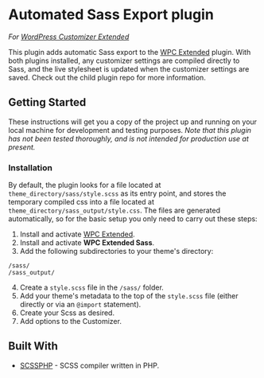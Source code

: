 # Automated Sass Export plugin
*For [WordPress Customizer Extended](https://github.com/jtmcgrath/wpc-extended)*

This plugin adds automatic Sass export to the [WPC Extended](https://github.com/jtmcgrath/wpc-extended) plugin. With both plugins installed, any customizer settings are compiled directly to Sass, and the live stylesheet is updated when the customizer settings are saved. Check out the child plugin repo for more information.

## Getting Started

These instructions will get you a copy of the project up and running on your local machine for development and testing purposes. *Note that this plugin has not been tested thoroughly, and is not intended for production use at present.*

### Installation

By default, the plugin looks for a file located at `theme_directory/sass/style.scss` as its entry point, and stores the temporary compiled css into a file located at `theme_directory/sass_output/style.css`. The files are generated automatically, so for the basic setup you only need to carry out these steps:

1. Install and activate [WPC Extended](https://github.com/jtmcgrath/wpc-extended).
2. Install and activate **WPC Extended Sass**.
3. Add the following subdirectories to your theme's directory:
```
/sass/
/sass_output/
```
4. Create a `style.scss` file in the `/sass/` folder.
5. Add your theme's metadata to the top of the `style.scss` file (either directly or via an `@import` statement).
6. Create your Scss as desired.
7. Add options to the Customizer.

## Built With

- [SCSSPHP](https://github.com/leafo/scssphp) - SCSS compiler written in PHP.
